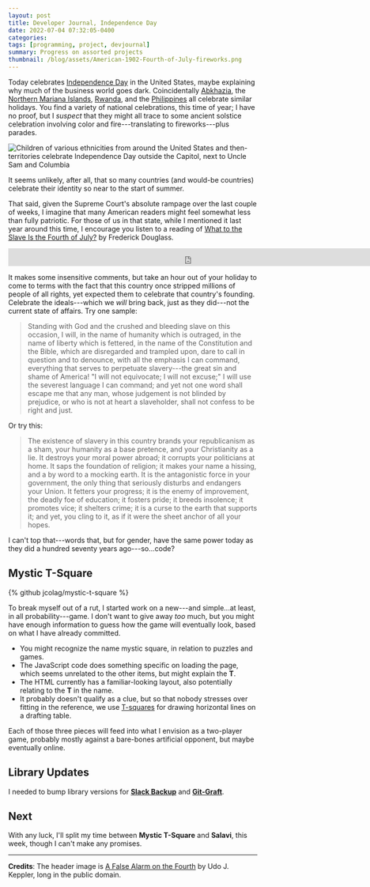 ```yaml
---
layout: post
title: Developer Journal, Independence Day
date: 2022-07-04 07:32:05-0400
categories:
tags: [programming, project, devjournal]
summary: Progress on assorted projects
thumbnail: /blog/assets/American-1902-Fourth-of-July-fireworks.png
---
```


Today celebrates [Independence Day](https://en.wikipedia.org/wiki/Independence_Day_%28United_States%29) in the United States, maybe explaining why much of the business world goes dark.  Coincidentally [Abkhazia](https://en.wikipedia.org/wiki/Abkhazia), the [Northern Mariana Islands](https://en.wikipedia.org/wiki/Northern_Mariana_Islands), [Rwanda](https://en.wikipedia.org/wiki/Rwanda), and the [Philippines](https://en.wikipedia.org/wiki/Philippines) all celebrate similar holidays.  You find a variety of national celebrations, this time of year; I have no proof, but I *suspect* that they might all trace to some ancient solstice celebration involving color and fire---translating to fireworks---plus parades.

![Children of various ethnicities from around the United States and then-territories celebrate Independence Day outside the Capitol, next to Uncle Sam and Columbia](/blog/assets/American-1902-Fourth-of-July-fireworks.png "I don't know if the Filipino kid mortifies me or impresses me.")

It seems unlikely, after all, that so many countries (and would-be countries) celebrate their identity so near to the start of summer.

That said, given the Supreme Court's absolute rampage over the last couple of weeks, I imagine that many American readers might feel somewhat less than fully patriotic.  For those of us in that state, while I mentioned it last year around this time, I encourage you listen to a reading of [What to the Slave Is the Fourth of July?](https://en.wikipedia.org/wiki/What_to_the_Slave_Is_the_Fourth_of_July%3F) by Frederick Douglass.

<iframe
  allowfullscreen
  frameborder="0"
  height="36"
  mozallowfullscreen="true"
  src="https://archive.org/embed/nonfiction037_1503_librivox/snf037_whattotheslavejulyfourth_douglass_pga_128kb.mp3"
  webkitallowfullscreen="true"
  width="740"
>
</iframe>

It makes some insensitive comments, but take an hour out of your holiday to come to terms with the fact that this country once stripped millions of people of all rights, yet expected them to celebrate that country's founding.  Celebrate the ideals---which we *will* bring back, just as they did---not the current state of affairs.  Try one sample:

 > Standing with God and the crushed and bleeding slave on this occasion, I will, in the name of humanity which is outraged, in the name of liberty which is fettered, in the name of the Constitution and the Bible, which are disregarded and trampled upon, dare to call in question and to denounce, with all the emphasis I can command, everything that serves to perpetuate slavery---the great sin and shame of America! "I will not equivocate; I will not excuse;" I will use the severest language I can command; and yet not one word shall escape me that any man, whose judgement is not blinded by prejudice, or who is not at heart a slaveholder, shall not confess to be right and just.

Or try this:

 > The existence of slavery in this country brands your republicanism as a sham, your humanity as a base pretence, and your Christianity as a lie. It destroys your moral power abroad; it corrupts your politicians at home. It saps the foundation of religion; it makes your name a hissing, and a by word to a mocking earth. It is the antagonistic force in your government, the only thing that seriously disturbs and endangers your Union. It fetters your progress; it is the enemy of improvement, the deadly foe of education; it fosters pride; it breeds insolence; it promotes vice; it shelters crime; it is a curse to the earth that supports it; and yet, you cling to it, as if it were the sheet anchor of all your hopes.

I can't top that---words that, but for gender, have the same power today as they did a hundred seventy years ago---so...code?

## Mystic T-Square

{% github jcolag/mystic-t-square %}

To break myself out of a rut, I started work on a new---and simple...at least, in all probability---game.  I don't want to give away *too* much, but you might have enough information to guess how the game will eventually look, based on what I have already committed.

 * You might recognize the name mystic square, in relation to puzzles and games.
 * The JavaScript code does something specific on loading the page, which seems unrelated to the other items, but might explain the **T**.
 * The HTML currently has a familiar-looking layout, also potentially relating to the **T** in the name.
 * It probably doesn't qualify as a clue, but so that nobody stresses over fitting in the reference, we use [T-squares](https://en.wikipedia.org/wiki/T-square) for drawing horizontal lines on a drafting table.

Each of those three pieces will feed into what I envision as a two-player game, probably mostly against a bare-bones artificial opponent, but maybe eventually online.

## Library Updates

I needed to bump library versions for [**Slack Backup**](https://github.com/jcolag/SlackBackup) and [**Git-Graft**](https://github.com/jcolag/git-graft).

## Next

With any luck, I'll split my time between **Mystic T-Square** and **Salavi**, this week, though I can't make any promises.

* * *

**Credits**:  The header image is [A False Alarm on the Fourth](https://www.loc.gov/item/2010652033/) by Udo J. Keppler, long in the public domain.
